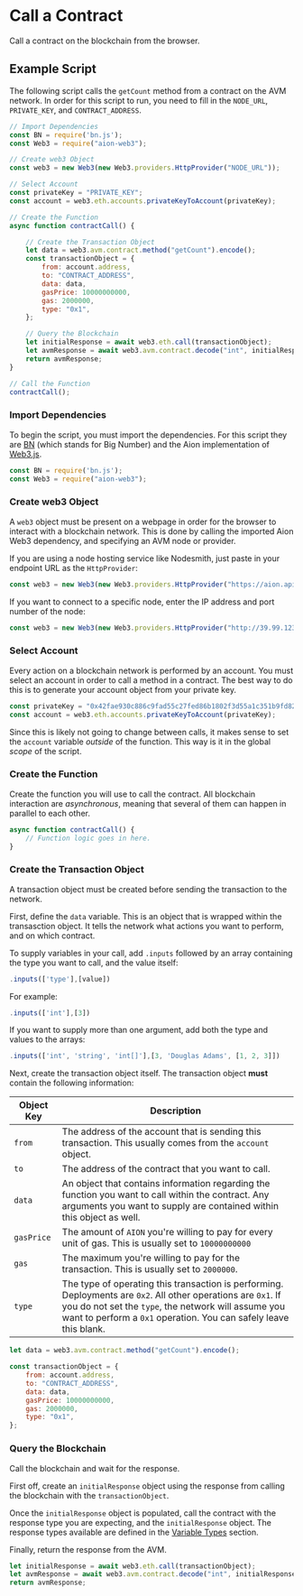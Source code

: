 # Call a Contract

Call a contract on the blockchain from the browser.

## Example Script

The following script calls the `getCount` method from a contract on the AVM network. In order for this script to run, you need to fill in the `NODE_URL`, `PRIVATE_KEY`, and `CONTRACT_ADDRESS`.

```javascript
// Import Dependencies
const BN = require('bn.js');
const Web3 = require("aion-web3");

// Create web3 Object
const web3 = new Web3(new Web3.providers.HttpProvider("NODE_URL"));

// Select Account
const privateKey = "PRIVATE_KEY";
const account = web3.eth.accounts.privateKeyToAccount(privateKey);

// Create the Function
async function contractCall() {

    // Create the Transaction Object
    let data = web3.avm.contract.method("getCount").encode();
    const transactionObject = {
        from: account.address,
        to: "CONTRACT_ADDRESS",
        data: data,
        gasPrice: 10000000000,
        gas: 2000000,
        type: "0x1",
    };

    // Query the Blockchain
    let initialResponse = await web3.eth.call(transactionObject);
    let avmResponse = await web3.avm.contract.decode("int", initialResponse);
    return avmResponse;
}

// Call the Function
contractCall();
```

### Import Dependencies

To begin the script, you must import the dependencies. For this script they are [BN](https://www.npmjs.com/package/bn.js) (which stands for Big Number) and the Aion implementation of [Web3.js](https://www.npmjs.com/package/aion-web3).

```javascript
const BN = require('bn.js');
const Web3 = require("aion-web3");
```

### Create web3 Object

A `web3` object must be present on a webpage in order for the browser to interact with a blockchain network. This is done by calling the imported Aion Web3 dependency, and specifying an AVM node or provider.

If you are using a node hosting service like Nodesmith, just paste in your endpoint URL as the `HttpProvider`:

```javascript
const web3 = new Web3(new Web3.providers.HttpProvider("https://aion.api.nodesmith.io/v1/avmtestnet/jsonrpc?apiKey=abcd1234..."));
```

If you want to connect to a specific node, enter the IP address and port number of the node:

```javascript
const web3 = new Web3(new Web3.providers.HttpProvider("http://39.99.123.225:8545"));
```

### Select Account

Every action on a blockchain network is performed by an account. You must select an account in order to call a method in a contract. The best way to do this is to generate your account object from your private key.

```javascript
const privateKey = "0x42fae930c886c9fad55c27fed86b1802f3d55a1c351b9fd827036b9ff9b3f25d36fa718770c7670ba4608f23d5131721f6de8e9459f4a14442854aad1dd15e0f";
const account = web3.eth.accounts.privateKeyToAccount(privateKey);
```

Since this is likely not going to change between calls, it makes sense to set the `account` variable _outside_ of the function. This way is it in the global _scope_ of the script.

### Create the Function

Create the function you will use to call the contract. All blockchain interaction are _asynchronous_, meaning that several of them can happen in parallel to each other.

```javascript
async function contractCall() {
    // Function logic goes in here.
}
```

### Create the Transaction Object

A transaction object must be created before sending the transaction to the network.

First, define the `data` variable. This is an object that is wrapped within the transasction object. It tells the network what actions you want to perform, and on which contract.

To supply variables in your call, add `.inputs` followed by an array containing the type you want to call, and the value itself:

```javascript
.inputs(['type'],[value])
```

For example:

```javascript
.inputs(['int'],[3])
```

If you want to supply more than one argument, add both the type and values to the arrays:

```javascript
.inputs(['int', 'string', 'int[]'],[3, 'Douglas Adams', [1, 2, 3]])
```

Next, create the transaction object itself. The transaction object **must** contain the following information:

| Object Key | Description |
| ---------- | ----------- |
| `from` | The address of the account that is sending this transaction. This usually comes from the `account` object. |
| `to` | The address of the contract that you want to call. |
| `data` | An object that contains information regarding the function you want to call within the contract. Any arguments you want to supply are contained within this object as well. |
| `gasPrice` | The amount of `AION` you're willing to pay for every unit of gas. This is usually set to `10000000000` |
| `gas` | The maximum you're willing to pay for the transaction. This is usually set to `2000000`. |
| `type` | The type of operating this transaction is performing. Deployments are `0x2`. All other operations are `0x1`. If you do not set the `type`, the network will assume you want to perform a `0x1` operation. You can safely leave this blank. |

```javascript
let data = web3.avm.contract.method("getCount").encode();

const transactionObject = {
    from: account.address,
    to: "CONTRACT_ADDRESS",
    data: data,
    gasPrice: 10000000000,
    gas: 2000000,
    type: "0x1",
};
```

### Query the Blockchain

Call the blockchain and wait for the response.

First off, create an `initialResponse` object using the response from calling the blockchain with the `transactionObject`. 

Once the `initialResponse` object is populated, call the contract with the response type you are expecting, and the `initialResponse` object. The response types available are defined in the [Variable Types](/aion-virtual-machine/contract-fundamental/variable-types) section.

Finally, return the response from the AVM.

```javascript
let initialResponse = await web3.eth.call(transactionObject);
let avmResponse = await web3.avm.contract.decode("int", initialResponse);
return avmResponse;
```
